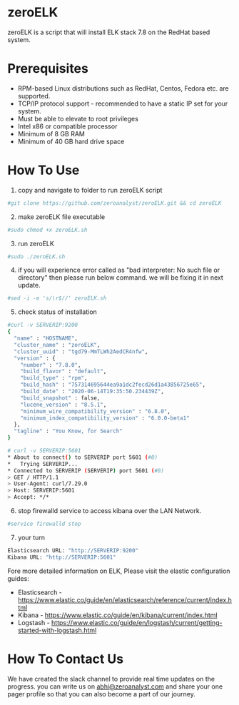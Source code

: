 # zeroELK
zeroELK is a script that will install ELK stack 7.8 on the RedHat based system. 


# Prerequisites
- RPM-based Linux distributions such as RedHat, Centos, Fedora etc. are supported.
- TCP/IP protocol support - recommended to have a static IP set for your system.
- Must be able to elevate to root privileges
- Intel x86 or compatible processor 
- Minimum of 8 GB RAM 
- Minimum of 40 GB hard drive space

# How To Use
1. copy and navigate to folder to run zeroELK script
```sh
#git clone https://github.com/zeroanalyst/zeroELK.git && cd zeroELK
```
2. make zeroELK file executable 
```sh
#sudo chmod +x zeroELK.sh
```
3. run zeroELK
```sh
#sudo ./zeroELK.sh
```
4. if you will experience error called as "bad interpreter: No such file or directory" then please run below command. we will be fixing it in next update.
```sh
#sed -i -e 's/\r$//' zeroELK.sh
```

5. check status of installation
```sh
#curl -v SERVERIP:9200
{
  "name" : "HOSTNAME",
  "cluster_name" : "zeroELK",
  "cluster_uuid" : "tgd79-MmTLWh2AedCR4nfw",
  "version" : {
    "number" : "7.8.0",
    "build_flavor" : "default",
    "build_type" : "rpm",
    "build_hash" : "757314695644ea9a1dc2fecd26d1a43856725e65",
    "build_date" : "2020-06-14T19:35:50.234439Z",
    "build_snapshot" : false,
    "lucene_version" : "8.5.1",
    "minimum_wire_compatibility_version" : "6.8.0",
    "minimum_index_compatibility_version" : "6.0.0-beta1"
  },
  "tagline" : "You Know, for Search"
}

# curl -v SERVERIP:5601
* About to connect() to SERVERIP port 5601 (#0)
*   Trying SERVERIP...
* Connected to SERVERIP (SERVERIP) port 5601 (#0)
> GET / HTTP/1.1
> User-Agent: curl/7.29.0
> Host: SERVERIP:5601
> Accept: */*
```
6. stop firewalld service to access kibana over the LAN Network.
```sh
#service firewalld stop
```
7. your turn
```sh
Elasticsearch URL: "http://SERVERIP:9200"
Kibana URL: "http://SERVERIP:5601"
```

Fore more detailed information on ELK, Please visit the elastic configuration guides:
- Elasticsearch -  <https://www.elastic.co/guide/en/elasticsearch/reference/current/index.html>
- Kibana - <https://www.elastic.co/guide/en/kibana/current/index.html>
- Logstash - <https://www.elastic.co/guide/en/logstash/current/getting-started-with-logstash.html>

# How To Contact Us
We have created the slack channel to provide real time updates on the progress. you can write us on abhi@zeroanalyst.com and share your one pager profile so that you can also become a part of our journey.

